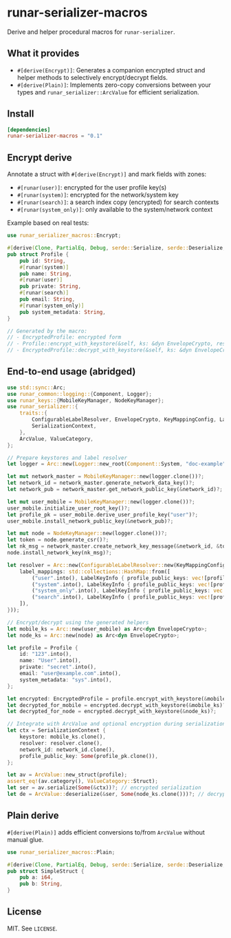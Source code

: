 runar-serializer-macros
=======================

Derive and helper procedural macros for `runar-serializer`.

What it provides
----------------

- `#[derive(Encrypt)]`: Generates a companion encrypted struct and helper
  methods to selectively encrypt/decrypt fields.
- `#[derive(Plain)]`: Implements zero-copy conversions between your types and
  `runar_serializer::ArcValue` for efficient serialization.

Install
-------

```toml
[dependencies]
runar-serializer-macros = "0.1"
```

Encrypt derive
--------------

Annotate a struct with `#[derive(Encrypt)]` and mark fields with zones:

- `#[runar(user)]`: encrypted for the user profile key(s)
- `#[runar(system)]`: encrypted for the network/system key
- `#[runar(search)]`: a search index copy (encrypted) for search contexts
- `#[runar(system_only)]`: only available to the system/network context

Example based on real tests:

```rust
use runar_serializer_macros::Encrypt;

#[derive(Clone, PartialEq, Debug, serde::Serialize, serde::Deserialize, Encrypt)]
pub struct Profile {
    pub id: String,
    #[runar(system)]
    pub name: String,
    #[runar(user)]
    pub private: String,
    #[runar(search)]
    pub email: String,
    #[runar(system_only)]
    pub system_metadata: String,
}

// Generated by the macro:
// - EncryptedProfile: encrypted form
// - Profile::encrypt_with_keystore(&self, ks: &dyn EnvelopeCrypto, res: &dyn LabelResolver)
// - EncryptedProfile::decrypt_with_keystore(&self, ks: &dyn EnvelopeCrypto)
```

End-to-end usage (abridged)
---------------------------

```rust
use std::sync::Arc;
use runar_common::logging::{Component, Logger};
use runar_keys::{MobileKeyManager, NodeKeyManager};
use runar_serializer::{
    traits::{
        ConfigurableLabelResolver, EnvelopeCrypto, KeyMappingConfig, LabelKeyInfo,
        SerializationContext,
    },
    ArcValue, ValueCategory,
};

// Prepare keystores and label resolver
let logger = Arc::new(Logger::new_root(Component::System, "doc-example"));

let mut network_master = MobileKeyManager::new(logger.clone())?;
let network_id = network_master.generate_network_data_key()?;
let network_pub = network_master.get_network_public_key(&network_id)?;

let mut user_mobile = MobileKeyManager::new(logger.clone())?;
user_mobile.initialize_user_root_key()?;
let profile_pk = user_mobile.derive_user_profile_key("user")?;
user_mobile.install_network_public_key(&network_pub)?;

let mut node = NodeKeyManager::new(logger.clone())?;
let token = node.generate_csr()?;
let nk_msg = network_master.create_network_key_message(&network_id, &token.node_agreement_public_key)?;
node.install_network_key(nk_msg)?;

let resolver = Arc::new(ConfigurableLabelResolver::new(KeyMappingConfig {
    label_mappings: std::collections::HashMap::from([
        ("user".into(), LabelKeyInfo { profile_public_keys: vec![profile_pk.clone()], network_id: None }),
        ("system".into(), LabelKeyInfo { profile_public_keys: vec![profile_pk.clone()], network_id: Some(network_id.clone()) }),
        ("system_only".into(), LabelKeyInfo { profile_public_keys: vec![], network_id: Some(network_id.clone()) }),
        ("search".into(), LabelKeyInfo { profile_public_keys: vec![profile_pk.clone()], network_id: Some(network_id.clone()) }),
    ]),
}));

// Encrypt/decrypt using the generated helpers
let mobile_ks = Arc::new(user_mobile) as Arc<dyn EnvelopeCrypto>;
let node_ks = Arc::new(node) as Arc<dyn EnvelopeCrypto>;

let profile = Profile {
    id: "123".into(),
    name: "User".into(),
    private: "secret".into(),
    email: "user@example.com".into(),
    system_metadata: "sys".into(),
};

let encrypted: EncryptedProfile = profile.encrypt_with_keystore(&mobile_ks, resolver.as_ref())?;
let decrypted_for_mobile = encrypted.decrypt_with_keystore(&mobile_ks)?;
let decrypted_for_node = encrypted.decrypt_with_keystore(&node_ks)?;

// Integrate with ArcValue and optional encryption during serialization
let ctx = SerializationContext {
    keystore: mobile_ks.clone(),
    resolver: resolver.clone(),
    network_id: network_id.clone(),
    profile_public_key: Some(profile_pk.clone()),
};

let av = ArcValue::new_struct(profile);
assert_eq!(av.category(), ValueCategory::Struct);
let ser = av.serialize(Some(&ctx))?; // encrypted serialization
let de = ArcValue::deserialize(&ser, Some(node_ks.clone()))?; // decrypt with node keystore
```

Plain derive
------------

`#[derive(Plain)]` adds efficient conversions to/from `ArcValue` without manual glue.

```rust
use runar_serializer_macros::Plain;

#[derive(Clone, PartialEq, Debug, serde::Serialize, serde::Deserialize, Plain)]
pub struct SimpleStruct {
    pub a: i64,
    pub b: String,
}
```

License
-------

MIT. See `LICENSE`.


